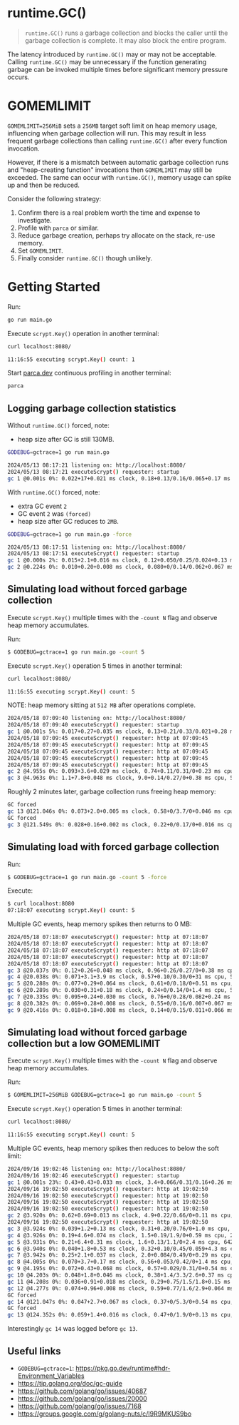 # runtime.GC()

> `runtime.GC()` runs a garbage collection and blocks the caller until the garbage collection is
> complete. It may also block the entire program.

The latency introduced by `runtime.GC()` may or may not be acceptable.
Calling `runtime.GC()` may be unnecessary if the function generating garbage can be invoked
multiple times before significant memory pressure occurs.

# GOMEMLIMIT

`GOMEMLIMIT=256MiB` sets a `256MB` target soft limit on heap memory usage, influencing when garbage
collection will run.
This may result in less frequent garbage collections than calling `runtime.GC()` after every
function invocation.

However, if there is a mismatch between automatic garbage collection runs and "heap-creating
function" invocations then `GOMEMLIMIT` may still be exceeded.
The same can occur with `runtime.GC()`, memory usage can spike up and then be reduced.

Consider the following strategy:
1. Confirm there is a real problem worth the time and expense to investigate.
1. Profile with `parca` or similar.
1. Reduce garbage creation, perhaps try allocate on the stack, re-use memory.
1. Set `GOMEMLIMIT`.
1. Finally consider `runtime.GC()` though unlikely.

# Getting Started

Run:
```sh
go run main.go
```

Execute `scrypt.Key()` operation in another terminal:
```sh
curl localhost:8080/

11:16:55 executing scrypt.Key() count: 1
```

Start [parca.dev](https://parca.dev) continuous profiling in another terminal:
```sh
parca
```

## Logging garbage collection statistics

Without `runtime.GC()` forced, note:
- heap size after GC is still 130MB.
```sh
GODEBUG=gctrace=1 go run main.go

2024/05/13 08:17:21 listening on: http://localhost:8080/
2024/05/13 08:17:21 executeScrypt() requester: startup
gc 1 @0.001s 0%: 0.022+17+0.021 ms clock, 0.18+0.13/0.16/0.065+0.17 ms cpu, 128->128->128 MB, 128 MB goal, 0 MB stacks, 0 MB globals, 8 P
```

With `runtime.GC()` forced, note:
- extra GC event `2`
- GC event `2` was `(forced)`
- heap size after GC reduces to `2MB`.
```sh
GODEBUG=gctrace=1 go run main.go -force

2024/05/13 08:17:51 listening on: http://localhost:8080/
2024/05/13 08:17:51 executeScrypt() requester: startup
gc 1 @0.000s 2%: 0.015+2.1+0.016 ms clock, 0.12+0.050/0.25/0.024+0.13 ms cpu, 128->129->128 MB, 128 MB goal, 0 MB stacks, 0 MB globals, 8 P
gc 2 @0.224s 0%: 0.010+0.20+0.008 ms clock, 0.080+0/0.14/0.062+0.067 ms cpu, 129->129->0 MB, 256 MB goal, 0 MB stacks, 0 MB globals, 8 P (forced)
```

## Simulating load without forced garbage collection

Execute `scrypt.Key()` multiple times with the `-count N` flag and observe heap memory accumulates.

Run:
```sh
$ GODEBUG=gctrace=1 go run main.go -count 5
```

Execute `scrypt.Key()` operation 5 times in another terminal:
```sh
curl localhost:8080/

11:16:55 executing scrypt.Key() count: 5
```

NOTE: heap memory sitting at `512 MB` after operations complete.
```sh
2024/05/18 07:09:40 listening on: http://localhost:8080/
2024/05/18 07:09:40 executeScrypt() requester: startup
gc 1 @0.001s 5%: 0.017+0.27+0.035 ms clock, 0.13+0.21/0.33/0.021+0.28 ms cpu, 128->129->128 MB, 128 MB goal, 0 MB stacks, 0 MB globals, 8 P
2024/05/18 07:09:45 executeScrypt() requester: http at 07:09:45
2024/05/18 07:09:45 executeScrypt() requester: http at 07:09:45
2024/05/18 07:09:45 executeScrypt() requester: http at 07:09:45
2024/05/18 07:09:45 executeScrypt() requester: http at 07:09:45
2024/05/18 07:09:45 executeScrypt() requester: http at 07:09:45
gc 2 @4.955s 0%: 0.093+3.6+0.029 ms clock, 0.74+0.11/0.31/0+0.23 ms cpu, 256->384->256 MB, 384 MB goal, 0 MB stacks, 0 MB globals, 8 P
gc 3 @4.963s 0%: 1.1+7.8+0.048 ms clock, 9.0+0.14/0.27/0+0.38 ms cpu, 512->512->512 MB, 512 MB goal, 0 MB stacks, 0 MB globals, 8 P
```

Roughly 2 minutes later, garbage collection runs freeing heap memory:
```sh
GC forced
gc 13 @121.046s 0%: 0.073+2.0+0.005 ms clock, 0.58+0/3.7/0+0.046 ms cpu, 5->5->2 MB, 7 MB goal, 0 MB stacks, 0 MB globals, 8 P
GC forced
gc 3 @121.549s 0%: 0.028+0.16+0.002 ms clock, 0.22+0/0.17/0+0.016 ms cpu, 512->512->0 MB, 1024 MB goal, 0 MB stacks, 0 MB globals, 8 P
```

## Simulating load with forced garbage collection

Run:
```sh
$ GODEBUG=gctrace=1 go run main.go -count 5 -force
```

Execute:
```sh
$ curl localhost:8080
07:18:07 executing scrypt.Key() count: 5
```

Multiple GC events, heap memory spikes then returns to 0 MB:
```sh
2024/05/18 07:18:07 executeScrypt() requester: http at 07:18:07
2024/05/18 07:18:07 executeScrypt() requester: http at 07:18:07
2024/05/18 07:18:07 executeScrypt() requester: http at 07:18:07
2024/05/18 07:18:07 executeScrypt() requester: http at 07:18:07
2024/05/18 07:18:07 executeScrypt() requester: http at 07:18:07
gc 3 @20.037s 0%: 0.12+0.26+0.048 ms clock, 0.96+0.26/0.27/0+0.38 ms cpu, 128->256->256 MB, 256 MB goal, 0 MB stacks, 0 MB globals, 8 P
gc 4 @20.038s 0%: 0.071+3.1+3.9 ms clock, 0.57+0.10/0.30/0+31 ms cpu, 512->640->640 MB, 640 MB goal, 0 MB stacks, 0 MB globals, 8 P
gc 5 @20.288s 0%: 0.077+0.29+0.064 ms clock, 0.61+0/0.18/0+0.51 ms cpu, 640->640->512 MB, 1280 MB goal, 0 MB stacks, 0 MB globals, 8 P (forced)
gc 6 @20.289s 0%: 0.030+0.31+0.18 ms clock, 0.24+0/0.14/0+1.4 ms cpu, 512->512->384 MB, 1024 MB goal, 0 MB stacks, 0 MB globals, 8 P (forced)
gc 7 @20.335s 0%: 0.095+0.24+0.030 ms clock, 0.76+0/0.28/0.082+0.24 ms cpu, 384->384->256 MB, 768 MB goal, 0 MB stacks, 0 MB globals, 8 P (forced)
gc 8 @20.382s 0%: 0.069+0.28+0.008 ms clock, 0.55+0/0.16/0.007+0.067 ms cpu, 256->256->128 MB, 512 MB goal, 0 MB stacks, 0 MB globals, 8 P (forced)
gc 9 @20.416s 0%: 0.018+0.18+0.008 ms clock, 0.14+0/0.15/0.011+0.066 ms cpu, 128->128->0 MB, 256 MB goal, 0 MB stacks, 0 MB globals, 8 P (forced)
```

## Simulating load without forced garbage collection but a low GOMEMLIMIT

Execute `scrypt.Key()` multiple times with the `-count N` flag and observe heap memory accumulates.

Run:
```sh
$ GOMEMLIMIT=256MiB GODEBUG=gctrace=1 go run main.go -count 5
```

Execute `scrypt.Key()` operation 5 times in another terminal:
```sh
curl localhost:8080/

11:16:55 executing scrypt.Key() count: 5
```

Multiple GC events, heap memory spikes then reduces to below the soft limit:
```sh
2024/09/16 19:02:46 listening on: http://localhost:8080/
2024/09/16 19:02:46 executeScrypt() requester: startup
gc 1 @0.001s 23%: 0.43+0.43+0.033 ms clock, 3.4+0.066/0.31/0.16+0.26 ms cpu, 131->131->130 MB, 131 MB goal, 0 MB stacks, 0 MB globals, 8 P
2024/09/16 19:02:50 executeScrypt() requester: http at 19:02:50
2024/09/16 19:02:50 executeScrypt() requester: http at 19:02:50
2024/09/16 19:02:50 executeScrypt() requester: http at 19:02:50
2024/09/16 19:02:50 executeScrypt() requester: http at 19:02:50
gc 2 @3.920s 0%: 0.62+0.69+0.013 ms clock, 4.9+0.22/0.66/0+0.11 ms cpu, 259->387->258 MB, 130 MB goal, 0 MB stacks, 0 MB globals, 8 P
2024/09/16 19:02:50 executeScrypt() requester: http at 19:02:50
gc 3 @3.924s 0%: 0.039+1.2+0.13 ms clock, 0.31+0.20/0.76/0+1.0 ms cpu, 258->258->258 MB, 258 MB goal, 0 MB stacks, 0 MB globals, 8 P
gc 4 @3.926s 0%: 0.19+4.6+0.074 ms clock, 1.5+0.19/1.9/0+0.59 ms cpu, 258->642->642 MB, 258 MB goal, 0 MB stacks, 0 MB globals, 8 P
gc 5 @3.931s 0%: 0.21+6.4+0.31 ms clock, 1.6+0.13/1.1/0+2.4 ms cpu, 642->642->642 MB, 642 MB goal, 0 MB stacks, 0 MB globals, 8 P
gc 6 @3.940s 0%: 0.040+1.8+0.53 ms clock, 0.32+0.10/0.45/0.059+4.3 ms cpu, 642->642->642 MB, 642 MB goal, 0 MB stacks, 0 MB globals, 8 P
gc 7 @3.942s 0%: 0.25+2.1+0.037 ms clock, 2.0+0.084/0.49/0+0.29 ms cpu, 642->642->642 MB, 642 MB goal, 0 MB stacks, 0 MB globals, 8 P
gc 8 @4.005s 0%: 0.070+3.7+0.17 ms clock, 0.56+0.053/0.42/0+1.4 ms cpu, 642->642->642 MB, 642 MB goal, 0 MB stacks, 0 MB globals, 8 P
gc 9 @4.195s 0%: 0.072+0.43+0.068 ms clock, 0.57+0.029/0.31/0+0.54 ms cpu, 642->642->514 MB, 642 MB goal, 0 MB stacks, 0 MB globals, 8 P
gc 10 @4.203s 0%: 0.048+1.8+0.046 ms clock, 0.38+1.4/3.3/2.6+0.37 ms cpu, 514->514->386 MB, 514 MB goal, 0 MB stacks, 0 MB globals, 8 P
gc 11 @4.208s 0%: 0.036+0.91+0.018 ms clock, 0.29+0.75/1.5/1.8+0.15 ms cpu, 386->386->258 MB, 386 MB goal, 0 MB stacks, 0 MB globals, 8 P
gc 12 @4.277s 0%: 0.074+0.96+0.008 ms clock, 0.59+0.77/1.6/2.9+0.064 ms cpu, 258->258->130 MB, 258 MB goal, 0 MB stacks, 0 MB globals, 8 P
GC forced
gc 14 @121.047s 0%: 0.047+2.7+0.067 ms clock, 0.37+0/5.3/0+0.54 ms cpu, 4->4->2 MB, 6 MB goal, 0 MB stacks, 0 MB globals, 8 P
GC forced
gc 13 @124.352s 0%: 0.059+1.4+0.016 ms clock, 0.47+0/1.9/0+0.13 ms cpu, 131->131->2 MB, 239 MB goal, 0 MB stacks, 0 MB globals, 8 P
```

Interestingly `gc 14` was logged before `gc 13`.

## Useful links

- `GODEBUG=gctrace=1`: https://pkg.go.dev/runtime#hdr-Environment_Variables
- https://tip.golang.org/doc/gc-guide
- https://github.com/golang/go/issues/40687
- https://github.com/golang/go/issues/20000
- https://github.com/golang/go/issues/7168
- https://groups.google.com/g/golang-nuts/c/I9R9MKUS9bo
